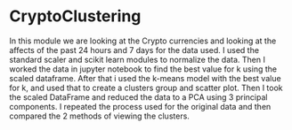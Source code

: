 # CryptoClustering
In this module we are looking at the Crypto currencies and looking at the affects of the past 24 hours and 7 days for the data used. 
I used the standard scaler and scikit learn modules to normalize the data. 
Then I worked the data in jupyter notebook to find the best value for k using the scaled dataframe. 
After that i used the k-means model with the best value for k, and used that to create a clusters group and scatter plot.
Then I took the scaled DataFrame and reduced the data to a PCA using 3 principal components. 
I repeated the process used for the original data and then compared the 2 methods of viewing the clusters. 
